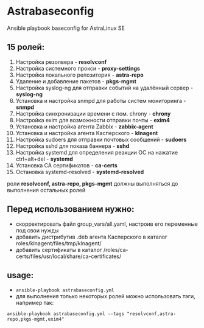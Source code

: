# Astrabaseconfig
Ansible playbook baseconfig for AstraLinux SE

## 15 ролей:
1. Настройка резолвера - **resolvconf**
2. Настройка системного прокси - **proxy-settings**
3. Настройка локального репозитория - **astra-repo**
4. Удаление и добавление пакетов - **pkgs-mgmt**
5. Настройка syslog-ng для отправки событий на удалённый сервер - **syslog-ng**
6. Установка и настройка snmpd для работы систем мониторинга - **snmpd**
7. Настройка синхронизации времени с пом. chrony - **chrony**
8. Настройка exim для возможности отправки почты - **exim4**
9. Установка и настройка агента Zabbix - **zabbix-agent**
10. Установка и настройка агента Касперского - **klnagent**
11. Настройка sudoers для отправки почтовых сообщений - **sudoers**
12. Настройка sshd для показа баннера - **sshd**
13. Настройка systemd для определения реакции ОС на нажатие ctrl+alt+del - **systemd**
14. Установка CA сертификатов - **ca-certs**
15. Остановка systemd-resolved - **systemd-resolved**

роли **resolvconf, astra-repo, pkgs-mgmt** должны выполняться до выполнения остальных ролей

## Перед использованием нужно:
- скорректировать файл group_vars/all.yaml, настроив его переменные под свои нужды
- добавить дистрибутив .deb агента Касперского в каталог roles/klnagent/files/tmp/klnagent/
- добавить сертификаты в каталог /roles/ca-certs/files/usr/local/share/ca-certificates/

## usage:
- `ansible-playbook astrabaseconfig.yml`
- для выполнения только некоторых ролей можно использовать тэги, например так:

`ansible-playbook astrabaseconfig.yml --tags "resolvconf,astra-repo,pkgs-mgmt,exim4"`


